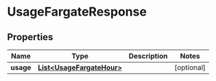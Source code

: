 

# UsageFargateResponse

## Properties

Name | Type | Description | Notes
------------ | ------------- | ------------- | -------------
**usage** | [**List&lt;UsageFargateHour&gt;**](UsageFargateHour.md) |  |  [optional]



